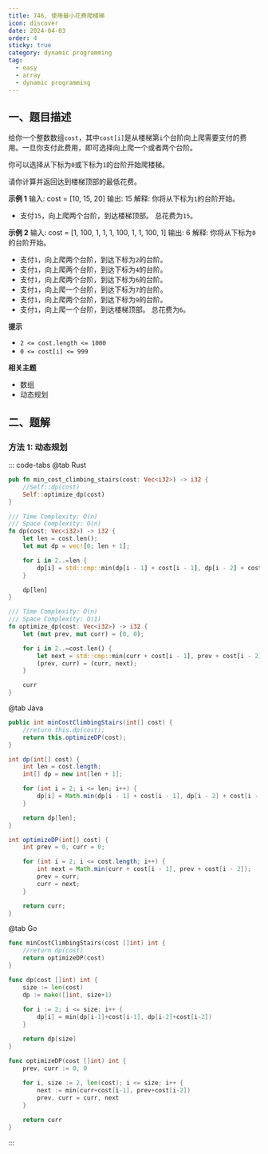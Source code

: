 ```yaml
---
title: 746, 使用最小花费爬楼梯
icon: discover
date: 2024-04-03
order: 4
sticky: true
category: dynamic programming
tag: 
  - easy
  - array
  - dynamic programming
---
```


## 一、题目描述
给你一个整数数组`cost`，其中`cost[i]`是从楼梯第`i`个台阶向上爬需要支付的费用。一旦你支付此费用，即可选择向上爬一个或者两个台阶。 

你可以选择从下标为`0`或下标为`1`的台阶开始爬楼梯。

请你计算并返回达到楼梯顶部的最低花费。

**示例 1**
输入: cost = [10, 15, 20]
输出: 15
解释: 你将从下标为`1`的台阶开始。
- 支付`15`，向上爬两个台阶，到达楼梯顶部。
总花费为`15`。

**示例 2**
输入: cost = [1, 100, 1, 1, 1, 100, 1, 1, 100, 1]
输出: 6
解释: 你将从下标为`0`的台阶开始。
- 支付`1`，向上爬两个台阶，到达下标为`2`的台阶。
- 支付`1`，向上爬两个台阶，到达下标为`4`的台阶。
- 支付`1`，向上爬两个台阶，到达下标为`6`的台阶。
- 支付`1`，向上爬一个台阶，到达下标为`7`的台阶。
- 支付`1`，向上爬两个台阶，到达下标为`9`的台阶。
- 支付`1`，向上爬一个台阶，到达楼梯顶部。
总花费为`6`。

**提示**
- `2 <= cost.length <= 1000`
- `0 <= cost[i] <= 999`

**相关主题**
- 数组
- 动态规划


## 二、题解
### 方法 1: 动态规划
::: code-tabs
@tab Rust
```rust
pub fn min_cost_climbing_stairs(cost: Vec<i32>) -> i32 {
    //Self::dp(cost)
    Self::optimize_dp(cost)
}

/// Time Complexity: O(n)
/// Space Complexity: O(n)
fn dp(cost: Vec<i32>) -> i32 {
    let len = cost.len();
    let mut dp = vec![0; len + 1];

    for i in 2..=len {
        dp[i] = std::cmp::min(dp[i - 1] + cost[i - 1], dp[i - 2] + cost[i - 2]);
    }

    dp[len]
}

/// Time Complexity: O(n)
/// Space Complexity: O(1)
fn optimize_dp(cost: Vec<i32>) -> i32 {
    let (mut prev, mut curr) = (0, 0);

    for i in 2..=cost.len() {
        let next = std::cmp::min(curr + cost[i - 1], prev + cost[i - 2]);
        (prev, curr) = (curr, next);
    }

    curr
}
```

@tab Java
```java
public int minCostClimbingStairs(int[] cost) {
    //return this.dp(cost);
    return this.optimizeDP(cost);
}

int dp(int[] cost) {
    int len = cost.length;
    int[] dp = new int[len + 1];

    for (int i = 2; i <= len; i++) {
        dp[i] = Math.min(dp[i - 1] + cost[i - 1], dp[i - 2] + cost[i - 2]);
    }

    return dp[len];
}

int optimizeDP(int[] cost) {
    int prev = 0, curr = 0;

    for (int i = 2; i <= cost.length; i++) {
        int next = Math.min(curr + cost[i - 1], prev + cost[i - 2]);
        prev = curr;
        curr = next;
    }

    return curr;
}
```

@tab Go
```go
func minCostClimbingStairs(cost []int) int {
    //return dp(cost)
    return optimizeDP(cost)
}

func dp(cost []int) int {
    size := len(cost)
    dp := make([]int, size+1)
    
    for i := 2; i <= size; i++ {
        dp[i] = min(dp[i-1]+cost[i-1], dp[i-2]+cost[i-2])
    }

    return dp[size]
}

func optimizeDP(cost []int) int {
    prev, curr := 0, 0
    
    for i, size := 2, len(cost); i <= size; i++ {
        next := min(curr+cost[i-1], prev+cost[i-2])
        prev, curr = curr, next
    }

    return curr
}
```
:::
